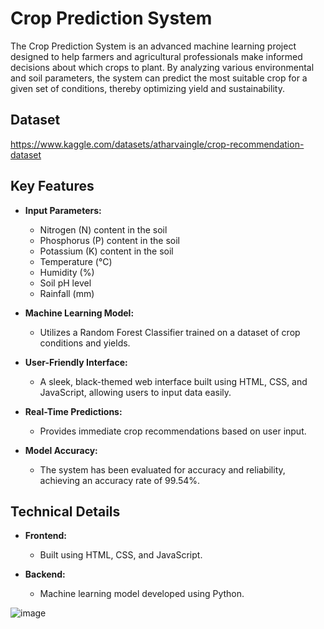 # Crop Prediction System

The Crop Prediction System is an advanced machine learning project designed to help farmers and agricultural professionals make informed decisions about which crops to plant. By analyzing various environmental and soil parameters, the system can predict the most suitable crop for a given set of conditions, thereby optimizing yield and sustainability.

## Dataset 
https://www.kaggle.com/datasets/atharvaingle/crop-recommendation-dataset

## Key Features

- **Input Parameters:**
  - Nitrogen (N) content in the soil
  - Phosphorus (P) content in the soil
  - Potassium (K) content in the soil
  - Temperature (°C)
  - Humidity (%)
  - Soil pH level
  - Rainfall (mm)

- **Machine Learning Model:**
  - Utilizes a Random Forest Classifier trained on a dataset of crop conditions and yields.

- **User-Friendly Interface:**
  - A sleek, black-themed web interface built using HTML, CSS, and JavaScript, allowing users to input data easily.

- **Real-Time Predictions:**
  - Provides immediate crop recommendations based on user input.

- **Model Accuracy:**
  - The system has been evaluated for accuracy and reliability, achieving an accuracy rate of 99.54%.

## Technical Details

- **Frontend:**
  - Built using HTML, CSS, and JavaScript.

- **Backend:**
  - Machine learning model developed using Python.
 
![image](https://github.com/user-attachments/assets/f06a5e18-05b4-4344-b0d8-bb4afadb7ccb)
